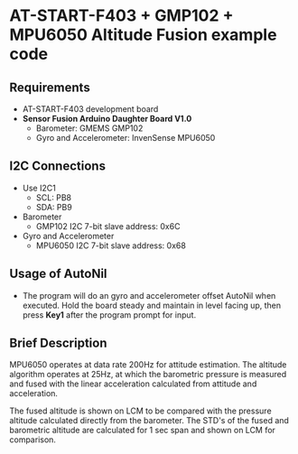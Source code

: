 AT-START-F403 + GMP102 + MPU6050 Altitude Fusion example code
=============================================================

Requirements
-----------
- AT-START-F403 development board
- **Sensor Fusion Arduino Daughter Board V1.0**
  - Barometer: GMEMS GMP102
  - Gyro and Accelerometer: InvenSense MPU6050

I2C Connections
---------------
- Use I2C1
  - SCL: PB8
  - SDA: PB9
- Barometer
  - GMP102 I2C 7-bit slave address: 0x6C
- Gyro and Accelerometer
  - MPU6050 I2C 7-bit slave address: 0x68

Usage of AutoNil
----------------
 * The program will do an gyro and accelerometer offset AutoNil when executed. Hold the board steady and maintain in level facing up, then press **Key1** after the program prompt for input.

Brief Description
-----------------
MPU6050 operates at data rate 200Hz for attitude estimation. The altitude algorithm operates at 25Hz, at which the barometric pressure is measured and fused with the linear acceleration calculated from attitude and acceleration.

The fused altitude is shown on LCM to be compared with the pressure altitude calculated directly from the barometer. The STD's of the fused and barometric altitude are calculated for 1 sec span and shown on LCM for comparison.

